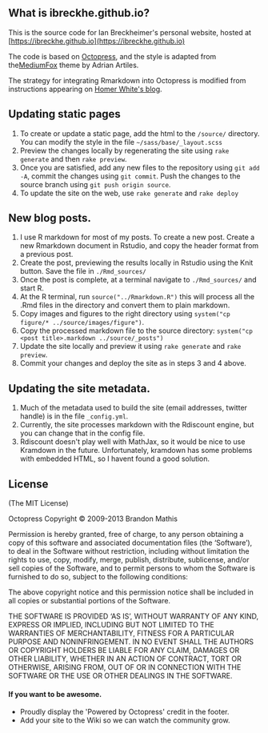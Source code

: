 ## What is ibreckhe.github.io?

This is the source code for Ian Breckheimer's personal website, hosted at [https://ibreckhe.github.io](https://ibreckhe.github.io)

The code is based on [Octopress](http://octopress.org/), and the style is adapted from the[MediumFox](https://github.com/sevenadrian/MediumFox) theme by Adrian Artiles.

The strategy for integrating Rmarkdown into Octopress is modified from instructions appearing on [Homer White's blog](http://statistics.rainandrhino.org/blog/2014/04/13/roctopress/).

## Updating static pages

1. To create or update a static page, add the html to the `/source/` directory. You can modify the style in the file `~/sass/base/_layout.scss`
2. Preview the changes locally by regenerating the site using `rake generate` and then `rake preview`.
3. Once you are satisfied, add any new files to the repository using `git add -A`, commit the changes using `git commit`. Push the changes to the source branch using `git push origin source`.
4. To update the site on the web, use `rake generate` and `rake deploy`

## New blog posts.

1. I use R markdown for most of my posts. To create a new post. Create a new Rmarkdown document in Rstudio, and copy the header format from a previous post.
2. Create the post, previewing the results locally in Rstudio using the Knit button. Save the file in `./Rmd_sources/`
3. Once the post is complete, at a terminal navigate to `./Rmd_sources/` and start R.
4. At the R terminal, run `source("../Rmarkdown.R")` this will process all the .Rmd files in the directory and convert them to plain markdown.
5. Copy images and figures to the right directory using `system("cp figure/* ../source/images/figure")`.
6. Copy the processed markdown file to the source directory: `system("cp <post title>.markdown ../source/_posts")`
7. Update the site locally and preview it using `rake generate` and `rake preview`.
8. Commit your changes and deploy the site as in steps 3 and 4 above.

## Updating the site metadata.

1. Much of the metadata used to build the site (email addresses, twitter handle) is in the file `_config.yml`.
2. Currently, the site processes markdown with the Rdiscount engine, but you can change that in the config file.
3. Rdiscount doesn't play well with MathJax, so it would be nice to use Kramdown in the future. Unfortunately, kramdown has some problems with embedded HTML, so I havent found a good solution.


## License
(The MIT License)

Octopress Copyright © 2009-2013 Brandon Mathis

Permission is hereby granted, free of charge, to any person obtaining a copy of this software and associated documentation files (the ‘Software’), to deal in the Software without restriction, including without limitation the rights to use, copy, modify, merge, publish, distribute, sublicense, and/or sell copies of the Software, and to permit persons to whom the Software is furnished to do so, subject to the following conditions:

The above copyright notice and this permission notice shall be included in all copies or substantial portions of the Software.

THE SOFTWARE IS PROVIDED ‘AS IS’, WITHOUT WARRANTY OF ANY KIND, EXPRESS OR IMPLIED, INCLUDING BUT NOT LIMITED TO THE WARRANTIES OF MERCHANTABILITY, FITNESS FOR A PARTICULAR PURPOSE AND NONINFRINGEMENT. IN NO EVENT SHALL THE AUTHORS OR COPYRIGHT HOLDERS BE LIABLE FOR ANY CLAIM, DAMAGES OR OTHER LIABILITY, WHETHER IN AN ACTION OF CONTRACT, TORT OR OTHERWISE, ARISING FROM, OUT OF OR IN CONNECTION WITH THE SOFTWARE OR THE USE OR OTHER DEALINGS IN THE SOFTWARE.


#### If you want to be awesome.
- Proudly display the 'Powered by Octopress' credit in the footer.
- Add your site to the Wiki so we can watch the community grow.
